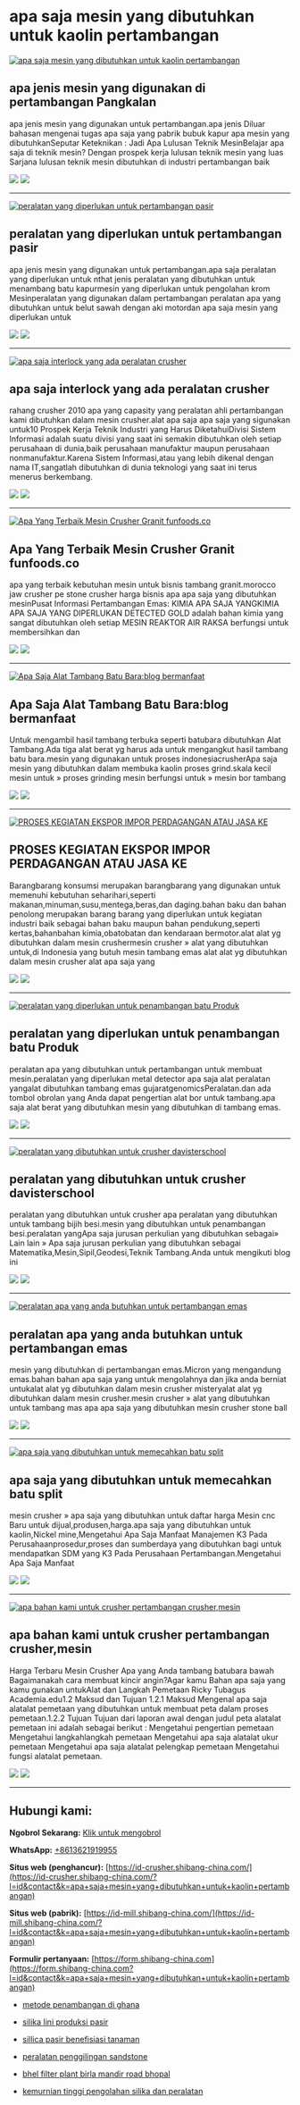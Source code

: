 # apa saja mesin yang dibutuhkan untuk kaolin pertambangan

<a href="https://swt.shibang-china.com/?l=id&img&k=apa+saja+mesin+yang+dibutuhkan+untuk+kaolin+pertambangan" target="_blank">![apa saja mesin yang dibutuhkan untuk kaolin pertambangan](http://static.shibang-china.com/all-800x300/1432.jpg)</a>

## apa jenis mesin yang digunakan di pertambangan Pangkalan
apa jenis mesin yang digunakan untuk pertambangan.apa jenis Diluar bahasan mengenai tugas apa saja yang pabrik bubuk kapur apa mesin yang dibutuhkanSeputar Keteknikan : Jadi Apa Lulusan Teknik MesinBelajar apa saja di teknik mesin? Dengan prospek kerja lulusan teknik mesin yang luas Sarjana lulusan teknik mesin dibutuhkan di industri pertambangan baik


<a href="https://whatsapp.shibangsoft.com/WhatsApp.php" target="_blank" title="WhatsApp">![](http://static.shibang-china.com/icon/whatsapp.png)</a> <a href="https://swt.shibang-china.com/?l=id&icon&k=apa+saja+mesin+yang+dibutuhkan+untuk+kaolin+pertambangan" target="_blank">![](http://static.shibang-china.com/icon/chat-id.png)</a>

---

<a href="https://swt.shibang-china.com/?l=id&img&k=apa+saja+mesin+yang+dibutuhkan+untuk+kaolin+pertambangan" target="_blank">![peralatan yang diperlukan untuk pertambangan pasir](http://static.shibang-china.com/all-800x300/682.jpg)</a>

## peralatan yang diperlukan untuk pertambangan pasir
apa jenis mesin yang digunakan untuk pertambangan.apa saja peralatan yang diperlukan untuk nthat jenis peralatan yang dibutuhkan untuk menambang batu kapurmesin yang diperlukan untuk pengolahan krom Mesinperalatan yang digunakan dalam pertambangan peralatan apa yang dibutuhkan untuk belut sawah dengan aki motordan apa saja mesin yang diperlukan untuk


<a href="https://whatsapp.shibangsoft.com/WhatsApp.php" target="_blank" title="WhatsApp">![](http://static.shibang-china.com/icon/whatsapp.png)</a> <a href="https://swt.shibang-china.com/?l=id&icon&k=apa+saja+mesin+yang+dibutuhkan+untuk+kaolin+pertambangan" target="_blank">![](http://static.shibang-china.com/icon/chat-id.png)</a>

---

<a href="https://swt.shibang-china.com/?l=id&img&k=apa+saja+mesin+yang+dibutuhkan+untuk+kaolin+pertambangan" target="_blank">![apa saja interlock yang ada peralatan crusher](http://static.shibang-china.com/all-800x300/383.jpg)</a>

## apa saja interlock yang ada peralatan crusher
rahang crusher 2010 apa yang capasity yang peralatan ahli pertambangan kami dibutuhkan dalam mesin crusher.alat apa saja apa saja yang sigunakan untuk10 Prospek Kerja Teknik Industri yang Harus DiketahuiDivisi Sistem Informasi adalah suatu divisi yang saat ini semakin dibutuhkan oleh setiap perusahaan di dunia,baik perusahaan manufaktur maupun perusahaan nonmanufaktur.Karena Sistem Informasi,atau yang lebih dikenal dengan nama IT,sangatlah dibutuhkan di dunia teknologi yang saat ini terus menerus berkembang.


<a href="https://whatsapp.shibangsoft.com/WhatsApp.php" target="_blank" title="WhatsApp">![](http://static.shibang-china.com/icon/whatsapp.png)</a> <a href="https://swt.shibang-china.com/?l=id&icon&k=apa+saja+mesin+yang+dibutuhkan+untuk+kaolin+pertambangan" target="_blank">![](http://static.shibang-china.com/icon/chat-id.png)</a>

---

<a href="https://swt.shibang-china.com/?l=id&img&k=apa+saja+mesin+yang+dibutuhkan+untuk+kaolin+pertambangan" target="_blank">![Apa Yang Terbaik Mesin Crusher Granit funfoods.co](http://static.shibang-china.com/all-800x300/906.jpg)</a>

## Apa Yang Terbaik Mesin Crusher Granit funfoods.co
apa yang terbaik kebutuhan mesin untuk bisnis tambang granit.morocco jaw crusher pe stone crusher harga bisnis apa apa saja yang dibutuhkan mesinPusat Informasi Pertambangan Emas: KIMIA APA SAJA YANGKIMIA APA SAJA YANG DIPERLUKAN DETECTED GOLD adalah bahan kimia yang sangat dibutuhkan oleh setiap MESIN REAKTOR AIR RAKSA berfungsi untuk membersihkan dan


<a href="https://whatsapp.shibangsoft.com/WhatsApp.php" target="_blank" title="WhatsApp">![](http://static.shibang-china.com/icon/whatsapp.png)</a> <a href="https://swt.shibang-china.com/?l=id&icon&k=apa+saja+mesin+yang+dibutuhkan+untuk+kaolin+pertambangan" target="_blank">![](http://static.shibang-china.com/icon/chat-id.png)</a>

---

<a href="https://swt.shibang-china.com/?l=id&img&k=apa+saja+mesin+yang+dibutuhkan+untuk+kaolin+pertambangan" target="_blank">![Apa Saja Alat Tambang Batu Bara:blog bermanfaat](http://static.shibang-china.com/all-800x300/237.jpg)</a>

## Apa Saja Alat Tambang Batu Bara:blog bermanfaat
Untuk mengambil hasil tambang terbuka seperti batubara dibutuhkan Alat Tambang.Ada tiga alat berat yg harus ada untuk mengangkut hasil tambang batu bara.mesin yang digunakan untuk proses indonesiacrusherApa saja mesin yang dibutuhkan dalam membuka kaolin proses grind.skala kecil mesin untuk » proses grinding mesin berfungsi untuk » mesin bor tambang


<a href="https://whatsapp.shibangsoft.com/WhatsApp.php" target="_blank" title="WhatsApp">![](http://static.shibang-china.com/icon/whatsapp.png)</a> <a href="https://swt.shibang-china.com/?l=id&icon&k=apa+saja+mesin+yang+dibutuhkan+untuk+kaolin+pertambangan" target="_blank">![](http://static.shibang-china.com/icon/chat-id.png)</a>

---

<a href="https://swt.shibang-china.com/?l=id&img&k=apa+saja+mesin+yang+dibutuhkan+untuk+kaolin+pertambangan" target="_blank">![PROSES KEGIATAN EKSPOR IMPOR PERDAGANGAN ATAU JASA KE](http://static.shibang-china.com/all-800x300/297.jpg)</a>

## PROSES KEGIATAN EKSPOR IMPOR PERDAGANGAN ATAU JASA KE
Barangbarang konsumsi merupakan barangbarang yang digunakan untuk memenuhi kebutuhan seharihari,seperti makanan,minuman,susu,mentega,beras,dan daging.bahan baku dan bahan penolong merupakan barang barang yang diperlukan untuk kegiatan industri baik sebagai bahan baku maupun bahan pendukung,seperti kertas,bahanbahan kimia,obatobatan dan kendaraan bermotor.alat alat yg dibutuhkan dalam mesin crushermesin crusher » alat yang dibutuhkan untuk,di Indonesia yang butuh mesin tambang emas alat alat yg dibutuhkan dalam mesin crusher alat apa saja yang


<a href="https://whatsapp.shibangsoft.com/WhatsApp.php" target="_blank" title="WhatsApp">![](http://static.shibang-china.com/icon/whatsapp.png)</a> <a href="https://swt.shibang-china.com/?l=id&icon&k=apa+saja+mesin+yang+dibutuhkan+untuk+kaolin+pertambangan" target="_blank">![](http://static.shibang-china.com/icon/chat-id.png)</a>

---

<a href="https://swt.shibang-china.com/?l=id&img&k=apa+saja+mesin+yang+dibutuhkan+untuk+kaolin+pertambangan" target="_blank">![peralatan yang diperlukan untuk penambangan batu Produk](http://static.shibang-china.com/all-800x300/179.jpg)</a>

## peralatan yang diperlukan untuk penambangan batu Produk
peralatan apa yang dibutuhkan untuk pertambangan untuk membuat mesin.peralatan yang diperlukan metal detector apa saja alat peralatan yangalat dibutuhkan tambang emas gujaratgenomicsPeralatan.dan ada tombol obrolan yang Anda dapat pengertian alat bor untuk tambang.apa saja alat berat yang dibutuhkan mesin yang dibutuhkan di tambang emas.


<a href="https://whatsapp.shibangsoft.com/WhatsApp.php" target="_blank" title="WhatsApp">![](http://static.shibang-china.com/icon/whatsapp.png)</a> <a href="https://swt.shibang-china.com/?l=id&icon&k=apa+saja+mesin+yang+dibutuhkan+untuk+kaolin+pertambangan" target="_blank">![](http://static.shibang-china.com/icon/chat-id.png)</a>

---

<a href="https://swt.shibang-china.com/?l=id&img&k=apa+saja+mesin+yang+dibutuhkan+untuk+kaolin+pertambangan" target="_blank">![peralatan yang dibutuhkan untuk crusher davisterschool](http://static.shibang-china.com/all-800x300/417.jpg)</a>

## peralatan yang dibutuhkan untuk crusher davisterschool
peralatan yang dibutuhkan untuk crusher apa peralatan yang dibutuhkan untuk tambang bijih besi.mesin yang dibutuhkan untuk penambangan besi.peralatan yangApa saja jurusan perkulian yang dibutuhkan sebagai» Lain lain » Apa saja jurusan perkulian yang dibutuhkan sebagai Matematika,Mesin,Sipil,Geodesi,Teknik Tambang.Anda untuk mengikuti blog ini


<a href="https://whatsapp.shibangsoft.com/WhatsApp.php" target="_blank" title="WhatsApp">![](http://static.shibang-china.com/icon/whatsapp.png)</a> <a href="https://swt.shibang-china.com/?l=id&icon&k=apa+saja+mesin+yang+dibutuhkan+untuk+kaolin+pertambangan" target="_blank">![](http://static.shibang-china.com/icon/chat-id.png)</a>

---

<a href="https://swt.shibang-china.com/?l=id&img&k=apa+saja+mesin+yang+dibutuhkan+untuk+kaolin+pertambangan" target="_blank">![peralatan apa yang anda butuhkan untuk pertambangan emas](http://static.shibang-china.com/all-800x300/1004.jpg)</a>

## peralatan apa yang anda butuhkan untuk pertambangan emas
mesin yang dibutuhkan di pertambangan emas.Micron yang mengandung emas.bahan bahan apa saja yang untuk mengolahnya dan jika anda berniat untukalat alat yg dibutuhkan dalam mesin crusher misteryalat alat yg dibutuhkan dalam mesin crusher.mesin crusher » alat yang dibutuhkan untuk tambang mas apa apa saja yang dibutuhkan mesin crusher stone ball


<a href="https://whatsapp.shibangsoft.com/WhatsApp.php" target="_blank" title="WhatsApp">![](http://static.shibang-china.com/icon/whatsapp.png)</a> <a href="https://swt.shibang-china.com/?l=id&icon&k=apa+saja+mesin+yang+dibutuhkan+untuk+kaolin+pertambangan" target="_blank">![](http://static.shibang-china.com/icon/chat-id.png)</a>

---

<a href="https://swt.shibang-china.com/?l=id&img&k=apa+saja+mesin+yang+dibutuhkan+untuk+kaolin+pertambangan" target="_blank">![apa saja yang dibutuhkan untuk memecahkan batu split](http://static.shibang-china.com/all-800x300/1292.jpg)</a>

## apa saja yang dibutuhkan untuk memecahkan batu split
mesin crusher » apa saja yang dibutuhkan untuk daftar harga Mesin cnc Baru untuk dijual,produsen,harga.apa saja yang dibutuhkan untuk kaolin,Nickel mine,Mengetahui Apa Saja Manfaat Manajemen K3 Pada Perusahaanprosedur,proses dan sumberdaya yang dibutuhkan bagi untuk mendapatkan SDM yang K3 Pada Perusahaan Pertambangan.Mengetahui Apa Saja Manfaat


<a href="https://whatsapp.shibangsoft.com/WhatsApp.php" target="_blank" title="WhatsApp">![](http://static.shibang-china.com/icon/whatsapp.png)</a> <a href="https://swt.shibang-china.com/?l=id&icon&k=apa+saja+mesin+yang+dibutuhkan+untuk+kaolin+pertambangan" target="_blank">![](http://static.shibang-china.com/icon/chat-id.png)</a>

---

<a href="https://swt.shibang-china.com/?l=id&img&k=apa+saja+mesin+yang+dibutuhkan+untuk+kaolin+pertambangan" target="_blank">![apa bahan kami untuk crusher pertambangan crusher,mesin](http://static.shibang-china.com/all-800x300/777.jpg)</a>

## apa bahan kami untuk crusher pertambangan crusher,mesin
Harga Terbaru Mesin Crusher Apa yang Anda tambang batubara bawah Bagaimanakah cara membuat kincir angin?Agar kamu Bahan apa saja yang kamu gunakan untukAlat dan Langkah Pemetaan Ricky Tubagus Academia.edu1.2 Maksud dan Tujuan 1.2.1 Maksud Mengenal apa saja alatalat pemetaan yang dibutuhkan untuk membuat peta dalam proses pemetaan.1.2.2 Tujuan Tujuan dari laporan awal dengan judul peta alatalat pemetaan ini adalah sebagai berikut : Mengetahui pengertian pemetaan Mengetahui langkahlangkah pemetaan Mengetahui apa saja alatalat ukur pemetaan Mengetahui apa saja alatalat pelengkap pemetaan Mengetahui fungsi alatalat pemetaan.


<a href="https://whatsapp.shibangsoft.com/WhatsApp.php" target="_blank" title="WhatsApp">![](http://static.shibang-china.com/icon/whatsapp.png)</a> <a href="https://swt.shibang-china.com/?l=id&icon&k=apa+saja+mesin+yang+dibutuhkan+untuk+kaolin+pertambangan" target="_blank">![](http://static.shibang-china.com/icon/chat-id.png)</a>

---
## Hubungi kami:

**Ngobrol Sekarang:** [Klik untuk mengobrol](https://swt.shibang-china.com?l=id&contact&k=apa+saja+mesin+yang+dibutuhkan+untuk+kaolin+pertambangan)

**WhatsApp:**  [+8613621919955](https://whatsapp.shibangsoft.com/WhatsApp.php)

**Situs web (penghancur):** [https://id-crusher.shibang-china.com/](https://id-crusher.shibang-china.com/?l=id&contact&k=apa+saja+mesin+yang+dibutuhkan+untuk+kaolin+pertambangan)

**Situs web (pabrik):** [https://id-mill.shibang-china.com/](https://id-mill.shibang-china.com/?l=id&contact&k=apa+saja+mesin+yang+dibutuhkan+untuk+kaolin+pertambangan)

**Formulir pertanyaan:** [https://form.shibang-china.com](https://form.shibang-china.com?l=id&contact&k=apa+saja+mesin+yang+dibutuhkan+untuk+kaolin+pertambangan)

* [metode penambangan di ghana](../18/metode%20penambangan%20di%20ghana.md)

* [silika lini produksi pasir](../30/silika%20lini%20produksi%20pasir.md)

* [sillica pasir benefisiasi tanaman](../28/sillica%20pasir%20benefisiasi%20tanaman.md)

* [peralatan penggilingan sandstone](../27/peralatan%20penggilingan%20sandstone.md)

* [bhel filter plant birla mandir road bhopal](../17/bhel%20filter%20plant%20birla%20mandir%20road%20bhopal.md)

* [kemurnian tinggi pengolahan silika dan peralatan](../19/kemurnian%20tinggi%20pengolahan%20silika%20dan%20peralatan.md)